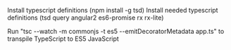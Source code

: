 Install typescript definitions (npm install -g tsd)
Install needed typescript definitions (tsd query angular2 es6-promise rx 
rx-lite)

Run "tsc --watch -m commonjs -t es5 --emitDecoratorMetadata app.ts" to 
transpile TypeScript to ES5 JavaScript